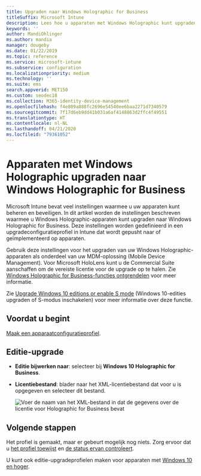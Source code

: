 ```yaml
---
title: Upgraden naar Windows Holographic for Business
titleSuffix: Microsoft Intune
description: Lees hoe u apparaten met Windows Holographic kunt upgraden naar Windows Holographic for Business
keywords: ''
author: MandiOhlinger
ms.author: mandia
manager: dougeby
ms.date: 01/22/2019
ms.topic: reference
ms.service: microsoft-intune
ms.subservice: configuration
ms.localizationpriority: medium
ms.technology: ''
ms.suite: ems
search.appverid: MET150
ms.custom: seodec18
ms.collection: M365-identity-device-management
ms.openlocfilehash: f4e809a888fc2696e54540ee6baa2271d7340579
ms.sourcegitcommit: 7f17d6eb9dd41b031a6af4148863d2ffc4f49551
ms.translationtype: HT
ms.contentlocale: nl-NL
ms.lasthandoff: 04/21/2020
ms.locfileid: "79361052"
---
```

# <a name="upgrade-devices-running-windows-holographic-to-windows-holographic-for-business"></a>Apparaten met Windows Holographic upgraden naar Windows Holographic for Business

Microsoft Intune bevat veel instellingen waarmee u uw apparaten kunt beheren en beveiligen. In dit artikel worden de instellingen beschreven waarmee u Windows Holographic-apparaten kunt upgraden naar Windows Holographic for Business. Deze instellingen worden gedefinieerd in een upgradeconfiguratieprofiel in Intune dat wordt gepusht naar of geïmplementeerd op apparaten.

Gebruik deze instellingen voor het upgraden van uw Windows Holographic-apparaten als onderdeel van uw MDM-oplossing (Mobile Device Management). Voor Microsoft HoloLens kunt u de Commercial Suite aanschaffen om de vereiste licentie voor de upgrade op te halen. Zie [Windows Holographic for Business-functies ontgrendelen](https://docs.microsoft.com/hololens/hololens1-upgrade-enterprise) voor meer informatie.

Zie [Upgrade Windows 10 editions or enable S mode](edition-upgrade-configure-windows-10.md) (Windows 10-edities upgraden of S-modus inschakelen) voor meer informatie over deze functie.

## <a name="before-you-begin"></a>Voordat u begint

[Maak een apparaatconfiguratieprofiel](edition-upgrade-configure-windows-10.md#create-the-profile).

## <a name="edition-upgrade"></a>Editie-upgrade

- **Editie bijwerken naar**: selecteer bij **Windows 10 Holographic for Business**.
- **Licentiebestand**: blader naar het XML-licentiebestand dat voor u is opgegeven en selecteer dit bestand.

  ![Voer de naam van het XML-bestand in dat de gegevens over de licentie voor Holographic for Business bevat](./media/holographic-upgrade/Holographic-edition-upgrade.png)
 
## <a name="next-steps"></a>Volgende stappen

Het profiel is gemaakt, maar er gebeurt mogelijk nog niets. Zorg ervoor dat u [het profiel toewijst](device-profile-assign.md) en [de status ervan controleert](device-profile-monitor.md).

U kunt ook editie-upgradeprofielen maken voor apparaten met [Windows 10 en hoger](edition-upgrade-windows-settings.md).
